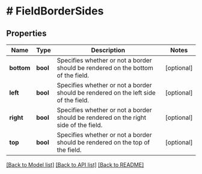 # # FieldBorderSides

## Properties

Name | Type | Description | Notes
------------ | ------------- | ------------- | -------------
**bottom** | **bool** | Specifies whether or not a border should be rendered on the bottom of the field. | [optional] 
**left** | **bool** | Specifies whether or not a border should be rendered on the left side of the field. | [optional] 
**right** | **bool** | Specifies whether or not a border should be rendered on the right side of the field. | [optional] 
**top** | **bool** | Specifies whether or not a border should be rendered on the top of the field. | [optional] 

[[Back to Model list]](../../README.md#documentation-for-models) [[Back to API list]](../../README.md#documentation-for-api-endpoints) [[Back to README]](../../README.md)


